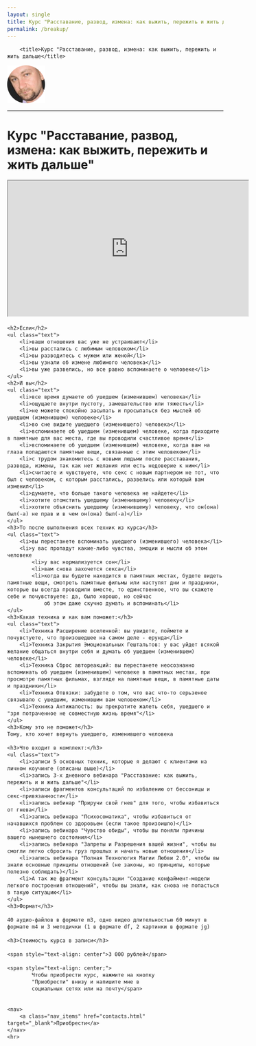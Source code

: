 ```yaml
---
layout: single
title: Курс "Расставание, развод, измена: как выжить, пережить и жить дальше"
permalink: /breakup/
---
```

<!DOCTYPE html>
<html lang="ru">

<head>
    <meta name="descrition" content="пережить расставание, развод, измену">
    <meta name="Keywords" content="курс ивана гаврилин расставание, развод, измена, как выжить, пережить и жить дальше>
		<link rel=" shortcut icon " href="/img/favicon.ico " type="image/x-icon ">
		<meta charset="UTF-8 ">
		<meta name="viewort " content="width=device-width, initial-scale=1, user-scalable=no " />
		<link rel="stylesheet " href="../css/style.css ">
		<link href="https://fonts.googleapis.com/css?family=Roboto:100,300,400,700&display=swap&subset=cyrillic " rel="stylesheet ">

		<title>Курс "Расставание, развод, измена: как выжить, пережить и жить дальше</title>
</head>

<body>
    <img class="logo" src="../img/ig.png" alt="Иван Гаврилин">
    <hr>
    <h1>Курс "Расставание, развод, измена: как выжить, пережить и жить дальше"</h1>
    <div class="video">
        <iframe width="560" height="315" src="https://www.youtube-nocookie.com/embed/SjOSZz8LKoE" frameborder="15" allow="accelerometer; autolay; encryted-media; gyroscoe; icture-in-icture" allowfullscreen></iframe>
    </div>

    <h2>Если</h2>
    <ul class="text">
        <li>ваши отношения вас уже не устраивают</li>
        <li>вы расстались с любимым человеком</li>
        <li>вы разводитесь с мужем или женой</li>
        <li>вы узнали об измене любимого человека</li>
        <li>вы уже развелись, но все равно вспоминаете о человеке</li>
    </ul>
    <h2>И вы</h2>
    <ul class="text">
        <li>все время думаете об ушедшем (изменившем) человека</li>
        <li>ощущаете внутри пустоту, замешательство или тяжесть</li>
        <li>не можете спокойно засыпать и просыпаться без мыслей об ушедшем (изменившем) человеке</li>
        <li>во сне видите ушедшего (изменившего) человека</li>
        <li>вспоминаете об ушедшем (изменившем) человеке, когда приходите в памятные для вас места, где вы проводили счастливое время</li>
        <li>вспоминаете об ушедшем (изменившем) человеке, когда вам на глаза попадаются памятные вещи, связанные с этим человеком</li>
        <li>с трудом знакомитесь с новыми людьми после расставания, развода, измены, так как нет желания или есть недоверие к ним</li>
        <li>считаете и чувствуете, что секс с новым партнером не тот, что был с человеком, с которым расстались, развелись или который вам изменил</li>
        <li>думаете, что больше такого человека не найдете</li>
        <li>хотите отомстить ушедшему (изменившему) человеку</li>
        <li>хотите объяснить ушедшему (изменившему) человеку, что он(она) был(-а) не прав и в чем он(она) был(-а)</li>
    </ul>
    <h3>То после выполнения всех техник из курса</h3>
    <ul class="text">
        <li>вы перестанете вспоминать ушедшего (изменившего) человека</li>
        <li>у вас пропадут какие-либо чувства, эмоции и мысли об этом человеке
            <li>у вас нормализуется сон</li>
            <li>вам снова захочется секса</li>
            <li>когда вы будете находится в памятных местах, будете видеть памятные вещи, смотреть памятные фильмы или наступят дни и праздники, которые вы всегда проводили вместе, то единственное, что вы скажете себе и почувствуете: да, было хорошо, но сейчас
                об этом даже скучно думать и вспоминать</li>
    </ul>
    <h3>Какая техника и как вам поможет:</h3>
    <ul class="text">
        <li>Техника Расширение вселенной: вы увидете, поймете и почувстуете, что произошедшее на самом деле - ерунда</li>
        <li>Техника Закрытия Эмоциональных Гештальтов: у вас уйдет всякой желание общаться внутри себя и думать об ушедшем (изменившем) человеке</li>
        <li>Техника Сброс автореакций: вы перестанете неосознанно вспоминать об ушедшем (изменившем) человеке в памятных местах, при просмотре памятных фильмах, взгляде на памятные вещи, в памятные даты и праздники</li>
        <li>Техника Отвязки: забудете о том, что вас что-то серьзеное связывало с ушедшим, изменившим вам человеком</li>
        <li>Техника Антижалость: вы прекратите жалеть себя, ушедшего и "зря потраченное не совместную жизнь время"</li>
    </ul>
    <h3>Кому это не поможет</h3>
    Тому, кто хочет вернуть ушедшего, изменившего человека

    <h3>Что входит в комплект:</h3>
    <ul class="text">
        <li>записи 5 основных техник, которые я делают с клиентами на личном коучинге (описаны выше)</li>
        <li>запись 3-х дневного вебинара "Расставание: как выжить, пережить и и жить дальше"</li>
        <li>записи фрагментов консультаций по избалению от бессоницы и секс-привязанности</li>
        <li>запись вебинар "Приручи свой гнев" для того, чтобы избавиться от гнева</li>
        <li>запись вебинара "Психосоматика", чтобы избавиться от начавшихся проблем со здоровьем (если такое произоишло)</li>
        <li>запись вебинара "Чувство обиды", чтобы вы поняли причины вашего нынешнего состояния</li>
        <li>запись вебинара "Запреты и Разрешения вашей жизни", чтобы вы смогли легко сбросить груз прошлых и начать новые отношения</li>
        <li>запись вебинара "Полная Технология Магии Любви 2.0", чтобы вы знали основные принципы отношений (не законы, но принципы, которые полезно соблюдать)</li>
        <li>А так же фрагмент консультации "Создание конфаймент-модели легкого построения отношений", чтобы вы знали, как снова не попасться в такую ситуацию</li>
    </ul>
    <h3>Формат</h3>

    40 аудио-файлов в формате m3, одно видео длительностью 60 минут в формате m4 и 3 методички (1 в формате df, 2 картинки в формате jg)

    <h3>Стоимость курса в записи</h3>

    <span style="text-align: center">3 000 рублей</span>

    <span style="text-align: center;">
			Чтобы приобрести курс, нажмите на кнопку 
			"Приобрести" внизу и напишите мне в 
			социальных сетях или на почту</span>


    <nav>
        <a class="nav_items" href="contacts.html" target="_blank">Приобрести</a>
    </nav>
    <hr>
